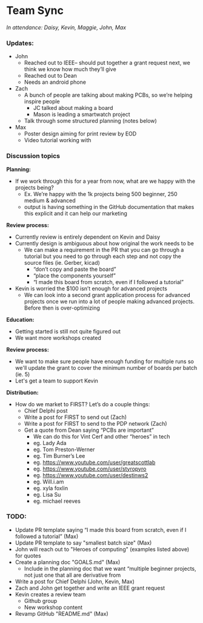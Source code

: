 # Team Sync

_In attendance: Daisy, Kevin, Maggie, John, Max_

### Updates:

- John
	- Reached out to IEEE– should put together a grant request next, we think we know how much they’ll give
	- Reached out to Dean
	- Needs an android phone
- Zach
	- A bunch of people are talking about making PCBs, so we’re helping inspire people
		- JC talked about making a board
		- Mason is leading a smartwatch project
	- Talk through some structured planning (notes below)
- Max
	- Poster design aiming for print review by EOD
	- Video tutorial working with

### Discussion topics

**Planning:**

- If we work through this for a year from now, what are we happy with the projects being?
	- Ex. We’re happy with the 1k projects being 500 beginner, 250 medium & advanced
	- output is having something in the GitHub documentation that makes this explicit and it can help our marketing

**Review process:**

- Currently review is entirely dependent on Kevin and Daisy
- Currently design is ambiguous about how original the work needs to be
	- We can make a requirement in the PR that you can go through a tutorial but you need to go through each step and not copy the source files (ie. Gerber, kicad)
		- “don’t copy and paste the board”
		- “place the components yourself”
		- “I made this board from scratch, even if I followed a tutorial”
- Kevin is worried the $100 isn’t enough for advanced projects
	- We can look into a second grant application process for advanced projects once we run into a lot of people making advanced projects. Before then is over-optimizing

**Education:**

- Getting started is still not quite figured out
- We want more workshops created

**Review process:**

- We want to make sure people have enough funding for multiple runs so we'll update the grant to cover the minimum number of boards per batch (ie. 5)
- Let's get a team to support Kevin

**Distribution:**

- How do we market to FIRST? Let’s do a couple things:
	- Chief Delphi post
	- Write a post for FIRST to send out (Zach)
	- Write a post for FIRST to send to the PDP network (Zach)
	- Get a quote from Dean saying “PCBs are important”
		- We can do this for Vint Cerf and other “heroes” in tech
		- eg. Lady Ada
		- eg. Tom Preston-Werner
		- eg. Tim Burner’s Lee
		- eg. https://www.youtube.com/user/greatscottlab
		- eg. https://www.youtube.com/user/styropyro
		- eg. https://www.youtube.com/user/destinws2
		- eg. Will.i.am
		- eg. xyla foxlin
		- eg. Lisa Su
		- eg. michael reeves

### TODO:

- Update PR template saying “I made this board from scratch, even if I followed a tutorial” (Max)
- Update PR template to say "smallest batch size" (Max)
- John will reach out to "Heroes of computing" (examples listed above) for quotes
- Create a planning doc "GOALS.md" (Max)
	- Include in the planning doc that we want “multiple beginner projects, not just one that all are derivative from
- Write a post for Chief Delphi (John, Kevin, Max)
- Zach and John get together and write an IEEE grant request
- Kevin creates a review team
  - Github group
  - New workshop content
- Revamp GitHub "README.md" (Max)
  
